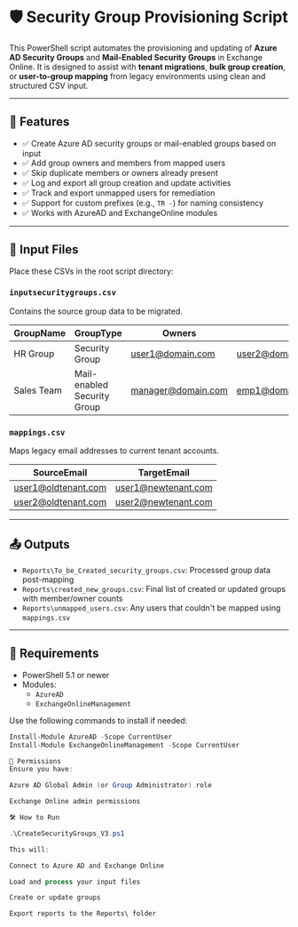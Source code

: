 # 🛡️ Security Group Provisioning Script

This PowerShell script automates the provisioning and updating of **Azure AD Security Groups** and **Mail-Enabled Security Groups** in Exchange Online. It is designed to assist with **tenant migrations**, **bulk group creation**, or **user-to-group mapping** from legacy environments using clean and structured CSV input.

---

## 🚀 Features

- ✅ Create Azure AD security groups or mail-enabled groups based on input
- ✅ Add group owners and members from mapped users
- ✅ Skip duplicate members or owners already present
- ✅ Log and export all group creation and update activities
- ✅ Track and export unmapped users for remediation
- ✅ Support for custom prefixes (e.g., `TR -`) for naming consistency
- ✅ Works with AzureAD and ExchangeOnline modules

---

## 📁 Input Files

Place these CSVs in the root script directory:

### `inputsecuritygroups.csv`
Contains the source group data to be migrated.

| GroupName   | GroupType                | Owners                | Members               | OwnersCount | MembersCount |
|-------------|--------------------------|------------------------|------------------------|--------------|---------------|
| HR Group     | Security Group           | user1@domain.com       | user2@domain.com       | 1            | 1             |
| Sales Team   | Mail-enabled Security Group | manager@domain.com    | emp1@domain.com;emp2@domain.com | 1    | 2             |

### `mappings.csv`
Maps legacy email addresses to current tenant accounts.

| SourceEmail         | TargetEmail              |
|----------------------|--------------------------|
| user1@oldtenant.com  | user1@newtenant.com      |
| user2@oldtenant.com  | user2@newtenant.com      |

---

## 📤 Outputs

- `Reports\To_be_Created_security_groups.csv`: Processed group data post-mapping
- `Reports\created_new_groups.csv`: Final list of created or updated groups with member/owner counts
- `Reports\unmapped_users.csv`: Any users that couldn't be mapped using `mappings.csv`

---

## 🧠 Requirements

- PowerShell 5.1 or newer
- Modules:
  - `AzureAD`
  - `ExchangeOnlineManagement`

Use the following commands to install if needed:

```powershell
Install-Module AzureAD -Scope CurrentUser
Install-Module ExchangeOnlineManagement -Scope CurrentUser

🔐 Permissions
Ensure you have:

Azure AD Global Admin (or Group Administrator) role

Exchange Online admin permissions

🛠️ How to Run

.\CreateSecurityGroups_V3.ps1

This will:

Connect to Azure AD and Exchange Online

Load and process your input files

Create or update groups

Export reports to the Reports\ folder

